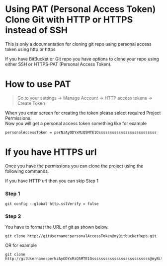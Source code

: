 # Using PAT (Personal Access Token) Clone Git with HTTP or HTTPS instead of SSH
This is only a documentation for cloning git repo using personal access token using http or https

If you have BitBucket or Git repo you have options to clone your repo using either SSH or HTTPS-PAT (Personal Access Token).

# How to use PAT
> Go to your settings -> Manage Account -> HTTP access tokens -> Create Token

When you enter screen for creating the token please select required Project Permissions. <br/>
Now you will get a personal access token something like for example <br/>
```
personalAccessToken = perNzAyODYxMzQ5MTE1Ossssssssssssssssssssssssss
``` 

# If you have HTTPS url
Once you have the permissions you can clone the project using the following commands.

If you have HTTP url then you can skip Step 1

### Step 1
```
git config --global http.sslVerify = false
```

### Step 2
You have to format the URL of git as shown below. 
```
git clone http://gitUsername:personalAccessToken@myBitbucketRepo.git
```

OR for example
```
git clone http://gitUsername:perNzAyODYxMzQ5MTE1Ossssssssssssssssssssssssss@myBitbucketRepo.git
```


